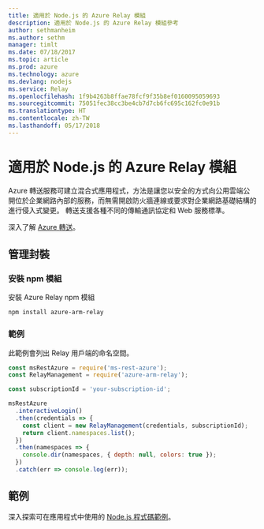 ```yaml
---
title: 適用於 Node.js 的 Azure Relay 模組
description: 適用於 Node.js 的 Azure Relay 模組參考
author: sethmanheim
ms.author: sethm
manager: timlt
ms.date: 07/18/2017
ms.topic: article
ms.prod: azure
ms.technology: azure
ms.devlang: nodejs
ms.service: Relay
ms.openlocfilehash: 1f9b4263b8ffae78fcf9f35b8ef0160095059693
ms.sourcegitcommit: 75051fec38cc3be4cb7d7cb6fc695c162fc0e91b
ms.translationtype: HT
ms.contentlocale: zh-TW
ms.lasthandoff: 05/17/2018
---
```

# <a name="azure-relay-modules-for-nodejs"></a>適用於 Node.js 的 Azure Relay 模組

Azure 轉送服務可建立混合式應用程式，方法是讓您以安全的方式向公用雲端公開位於企業網路內部的服務，而無需開啟防火牆連線或要求對企業網路基礎結構的進行侵入式變更。 轉送支援各種不同的傳輸通訊協定和 Web 服務標準。

深入了解 [Azure 轉送](https://docs.microsoft.com/azure/service-bus-relay/relay-what-is-it)。

## <a name="management-package"></a>管理封裝

### <a name="install-the-npm-module"></a>安裝 npm 模組

安裝 Azure Relay npm 模組

```bash
npm install azure-arm-relay
```

### <a name="example"></a>範例

此範例會列出 Relay 用戶端的命名空間。

```javascript
const msRestAzure = require('ms-rest-azure');
const RelayManagement = require('azure-arm-relay');

const subscriptionId = 'your-subscription-id';

msRestAzure
  .interactiveLogin()
  .then(credentials => {
    const client = new RelayManagement(credentials, subscriptionId);
    return client.namespaces.list();
  })
  .then(namespaces => {
    console.dir(namespaces, { depth: null, colors: true });
  })
  .catch(err => console.log(err));
```

## <a name="samples"></a>範例

深入探索可在應用程式中使用的 [Node.js 程式碼範例](https://azure.microsoft.com/resources/samples/?platform=nodejs)。
